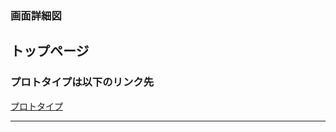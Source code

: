 ### 画面詳細図
## トップページ
### プロトタイプは以下のリンク先
[プロトタイプ](https://www.figma.com/file/IrrRhtrYXAE3vZ0XXTK5oF/Untitled?node-id=1%3A2)
*****
